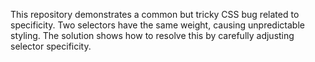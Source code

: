 This repository demonstrates a common but tricky CSS bug related to specificity. Two selectors have the same weight, causing unpredictable styling. The solution shows how to resolve this by carefully adjusting selector specificity.
